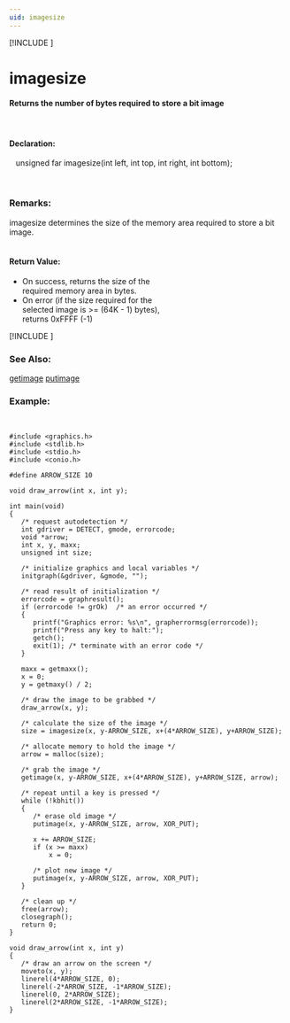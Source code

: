 ```yaml
---
uid: imagesize
---
```

[!INCLUDE [](graphics_header.md)]
# imagesize

#### Returns the number of bytes required to store a bit image

<br>

#### Declaration:
&nbsp;&nbsp;&nbsp;unsigned far imagesize(int left, int top, int right, int bottom);

<br>

### Remarks:
imagesize determines the size of the memory area required to store a bit image.<br><br>

#### Return Value:
* On success, returns the size of the  
required memory area in bytes.
* On error (if the size required for the  
selected image is >= (64K - 1) bytes),  
returns 0xFFFF (-1)

[!INCLUDE [](portability.md)]

### See Also:
<div class="data"><a href="getimage.md">  getimage</a> <a href="putimage.md">  putimage</a>
<br></div>

### Example:

<br>

```
#include <graphics.h>
#include <stdlib.h>
#include <stdio.h>
#include <conio.h>

#define ARROW_SIZE 10

void draw_arrow(int x, int y);

int main(void)
{
   /* request autodetection */
   int gdriver = DETECT, gmode, errorcode;
   void *arrow;
   int x, y, maxx;
   unsigned int size;

   /* initialize graphics and local variables */
   initgraph(&gdriver, &gmode, "");

   /* read result of initialization */
   errorcode = graphresult();
   if (errorcode != grOk)  /* an error occurred */
   {
      printf("Graphics error: %s\n", grapherrormsg(errorcode));
      printf("Press any key to halt:");
      getch();
      exit(1); /* terminate with an error code */
   }

   maxx = getmaxx();
   x = 0;
   y = getmaxy() / 2;

   /* draw the image to be grabbed */
   draw_arrow(x, y);

   /* calculate the size of the image */
   size = imagesize(x, y-ARROW_SIZE, x+(4*ARROW_SIZE), y+ARROW_SIZE);

   /* allocate memory to hold the image */
   arrow = malloc(size);

   /* grab the image */
   getimage(x, y-ARROW_SIZE, x+(4*ARROW_SIZE), y+ARROW_SIZE, arrow);

   /* repeat until a key is pressed */
   while (!kbhit())
   {
      /* erase old image */
      putimage(x, y-ARROW_SIZE, arrow, XOR_PUT);

      x += ARROW_SIZE;
      if (x >= maxx)
          x = 0;

      /* plot new image */
      putimage(x, y-ARROW_SIZE, arrow, XOR_PUT);
   }

   /* clean up */
   free(arrow);
   closegraph();
   return 0;
}

void draw_arrow(int x, int y)
{
   /* draw an arrow on the screen */
   moveto(x, y);
   linerel(4*ARROW_SIZE, 0);
   linerel(-2*ARROW_SIZE, -1*ARROW_SIZE);
   linerel(0, 2*ARROW_SIZE);
   linerel(2*ARROW_SIZE, -1*ARROW_SIZE);
}
```

<br>